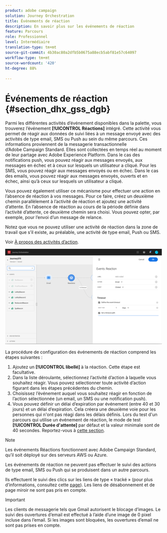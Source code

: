 ```yaml
---
product: adobe campaign
solution: Journey Orchestration
title: Événements de réaction
description: En savoir plus sur les événements de réaction
feature: Parcours
role: Professionnel
level: Intermédiaire
translation-type: tm+mt
source-git-commit: 4b30ac80a2dfb5b0675a88ecb5abf81e57c64097
workflow-type: tm+mt
source-wordcount: '420'
ht-degree: 88%

---
```



# Événements de réaction {#section_dhx_gss_dgb}

Parmi les différentes activités d’événement disponibles dans la palette, vous trouverez l’événement **[!UICONTROL Réactions]** intégré. Cette activité vous permet de réagir aux données de suivi liées à un message envoyé avec des activités de type email, SMS ou Push au sein du même parcours. Ces informations proviennent de la messagerie transactionnelle d’Adobe Campaign Standard. Elles sont collectées en temps réel au moment de leur partage avec Adobe Experience Platform. Dans le cas des notifications push, vous pouvez réagir aux messages envoyés, aux messages en échec et à ceux sur lesquels un utilisateur a cliqué. Pour les SMS, vous pouvez réagir aux messages envoyés ou en échec. Dans le cas des emails, vous pouvez réagir aux messages envoyés, ouverts et en échec, ainsi qu’à ceux sur lesquels un utilisateur a cliqué.

Vous pouvez également utiliser ce mécanisme pour effectuer une action en l’absence de réaction à vos messages. Pour ce faire, créez un deuxième chemin parallèlement à l’activité de réaction et ajoutez une activité d’attente. En l’absence de réaction au cours de la période définie dans l’activité d’attente, ce deuxième chemin sera choisi. Vous pouvez opter, par exemple, pour l’envoi d’un message de relance.

Notez que vous ne pouvez utiliser une activité de réaction dans la zone de travail que s’il existe, au préalable, une activité de type email, Push ou SMS.

Voir [À propos des activités d’action](../building-journeys/about-action-activities.md).

![](../assets/journey45.png)

La procédure de configuration des événements de réaction comprend les étapes suivantes :

1. Ajoutez un **[!UICONTROL libellé]** à la réaction. Cette étape est facultative.
1. Dans la liste déroulante, sélectionnez l’activité d’action à laquelle vous souhaitez réagir. Vous pouvez sélectionner toute activité d’action figurant dans les étapes précédentes du chemin.
1. Choisissez l’événement auquel vous souhaitez réagir en fonction de l’action sélectionnée (un email, un SMS ou une notification push).
1. Vous pouvez définir un délai d’expiration par événement (entre 40 et 30 jours) et un délai d’expiration. Cela créera une deuxième voie pour les personnes qui n&#39;ont pas réagi dans les délais définis. Lors du test d&#39;un parcours qui utilise un événement de réaction, le mode de test **[!UICONTROL Durée d&#39;attente]** par défaut et la valeur minimale sont de 40 secondes. Reportez-vous à [cette section](../building-journeys/testing-the-journey.md).

>[!NOTE]
>
>Les événements Réactions fonctionnent avec Adobe Campaign Standard, qu’il soit déployé sur des serveurs AWS ou Azure.
>
>Les événements de réaction ne peuvent pas effectuer le suivi des actions de type email, SMS ou Push qui se produisent dans un autre parcours.
>
>Ils effectuent le suivi des clics sur les liens de type « tracké » (pour plus d’informations, consultez cette [page](https://docs.adobe.com/content/help/fr-FR/campaign-standard/using/designing-content/links.html#about-tracked-urls)). Les liens de désabonnement et de page miroir ne sont pas pris en compte.

>[!IMPORTANT]
>
>Les clients de messagerie tels que Gmail autorisent le blocage d’images. Le suivi des ouvertures d’email est effectué à l’aide d’une image de 0 pixel incluse dans l’email. Si les images sont bloquées, les ouvertures d’email ne sont pas prises en compte.

